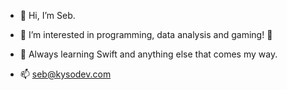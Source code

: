 - 👋 Hi, I’m Seb.
- 👀 I’m interested in programming, data analysis and gaming! 🤩
- 🌱 Always learning Swift and anything else that comes my way.

- 📫 seb@kysodev.com

<!---
kysodev/kysodev is a ✨ special ✨ repository because its `README.md` (this file) appears on your GitHub profile.
You can click the Preview link to take a look at your changes.
--->
